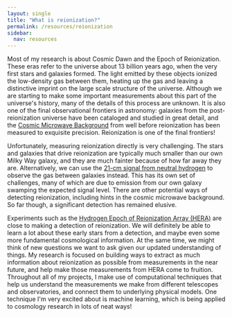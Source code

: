 ```yaml
---
layout: single
title: "What is reionization?"
permalink: /resources/reionization
sidebar:
  nav: resources
---
```


Most of my research is about Cosmic Dawn and the Epoch of Reionization. These
eras refer to the universe about 13 billion years ago, when the very first stars
and galaxies formed. The light emitted by these objects ionized the low-density
gas between them, heating up the gas and leaving a distinctive imprint on the
large scale structure of the universe. Although we are starting to make some
important measurements about this part of the universe's history, many of the
details of this process are unknown. It is also one of the final observational
frontiers in astronomy: galaxies from the post-reionization universe have been
cataloged and studied in great detail, and the [Cosmic Microwave
Background](https://en.wikipedia.org/wiki/Cosmic_microwave_background) from well
before reionization has been measured to exquisite precision. Reionization is
one of the final frontiers!

Unfortunately, measuring reionization directly is very challenging. The stars
and galaxies that drive reionization are typically much smaller than our own
Milky Way galaxy, and they are much fainter because of how far away they
are. Alternatively, we can use the [21-cm signal from neutral
hydrogen](https://en.wikipedia.org/wiki/Hydrogen_line) to observe the gas
between galaxies instead. This has its own set of challenges, many of which are
due to emission from our own galaxy swamping the expected signal level. There
are other potential ways of detecting reionization, including hints in the
cosmic microwave background. So far though, a significant detection has remained
elusive.

Experiments such as the [Hydrogen Epoch of Reionization Array
(HERA)](https://reionization.org) are close to making a detection of
reionization. We will definitely be able to learn a lot about these early stars
from a detection, and maybe even some more fundamental cosmological
information. At the same time, we might think of new questions we want to ask
given our updated understanding of things. My research is focused on building
ways to extract as much information about reionization as possible from
measurements in the near future, and help make those measurements from HERA come
to fruition. Throughout all of my projects, I make use of computational
techniques that help us understand the measurements we make from different
telescopes and observatories, and connect them to underlying physical
models. One technique I'm very excited about is machine learning, which is being
applied to cosmology research in lots of neat ways!
